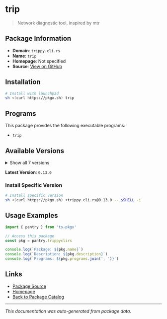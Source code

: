 # trip

> Network diagnostic tool, inspired by mtr

## Package Information

- **Domain**: `trippy.cli.rs`
- **Name**: `trip`
- **Homepage**: Not specified
- **Source**: [View on GitHub](https://github.com/pkgxdev/pantry/tree/main/projects/trippy.cli.rs/package.yml)

## Installation

```bash
# Install with launchpad
sh <(curl https://pkgx.sh) trip
```

## Programs

This package provides the following executable programs:

- `trip`

## Available Versions

<details>
<summary>Show all 7 versions</summary>

- `0.13.0`, `0.12.2`, `0.12.1`, `0.12.0`, `0.11.0`
- `0.10.0`, `0.9.0`

</details>

**Latest Version**: `0.13.0`

### Install Specific Version

```bash
# Install specific version
sh <(curl https://pkgx.sh) +trippy.cli.rs@0.13.0 -- $SHELL -i
```

## Usage Examples

```typescript
import { pantry } from 'ts-pkgx'

// Access this package
const pkg = pantry.trippyclirs

console.log(`Package: ${pkg.name}`)
console.log(`Description: ${pkg.description}`)
console.log(`Programs: ${pkg.programs.join(', ')}`)
```

## Links

- [Package Source](https://github.com/pkgxdev/pantry/tree/main/projects/trippy.cli.rs/package.yml)
- [Homepage](#)
- [Back to Package Catalog](../package-catalog.md)

---

*This documentation was auto-generated from package data.*
